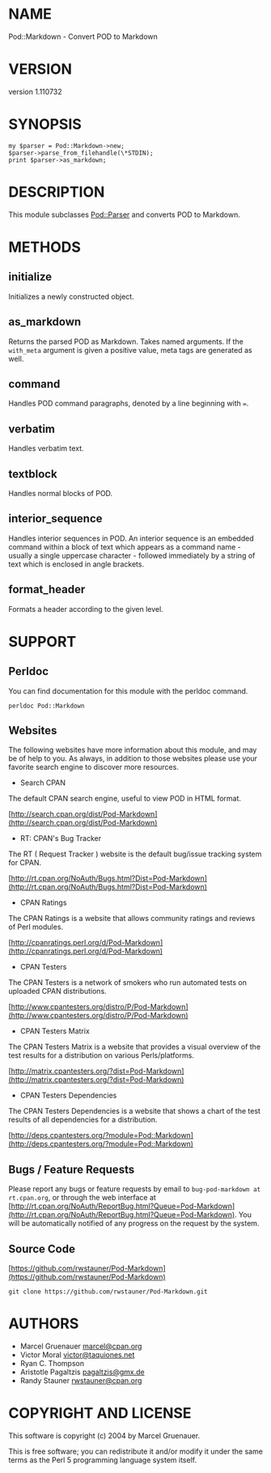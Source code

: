 # NAME

Pod::Markdown - Convert POD to Markdown

# VERSION

version 1.110732

# SYNOPSIS

    my $parser = Pod::Markdown->new;
    $parser->parse_from_filehandle(\*STDIN);
    print $parser->as_markdown;

# DESCRIPTION

This module subclasses [Pod::Parser](http://search.cpan.org/perldoc?Pod::Parser) and converts POD to Markdown.

# METHODS

## initialize

Initializes a newly constructed object.

## as_markdown

Returns the parsed POD as Markdown. Takes named arguments. If the `with_meta`
argument is given a positive value, meta tags are generated as well.

## command

Handles POD command paragraphs, denoted by a line beginning with `=`.

## verbatim

Handles verbatim text.

## textblock

Handles normal blocks of POD.

## interior_sequence

Handles interior sequences in POD. An interior sequence is an embedded command
within a block of text which appears as a command name - usually a single
uppercase character - followed immediately by a string of text which is
enclosed in angle brackets.

## format_header

Formats a header according to the given level.

# SUPPORT

## Perldoc

You can find documentation for this module with the perldoc command.

    perldoc Pod::Markdown

## Websites

The following websites have more information about this module, and may be of help to you. As always,
in addition to those websites please use your favorite search engine to discover more resources.

- Search CPAN

The default CPAN search engine, useful to view POD in HTML format.

[http://search.cpan.org/dist/Pod-Markdown](http://search.cpan.org/dist/Pod-Markdown)

- RT: CPAN's Bug Tracker

The RT ( Request Tracker ) website is the default bug/issue tracking system for CPAN.

[http://rt.cpan.org/NoAuth/Bugs.html?Dist=Pod-Markdown](http://rt.cpan.org/NoAuth/Bugs.html?Dist=Pod-Markdown)

- CPAN Ratings

The CPAN Ratings is a website that allows community ratings and reviews of Perl modules.

[http://cpanratings.perl.org/d/Pod-Markdown](http://cpanratings.perl.org/d/Pod-Markdown)

- CPAN Testers

The CPAN Testers is a network of smokers who run automated tests on uploaded CPAN distributions.

[http://www.cpantesters.org/distro/P/Pod-Markdown](http://www.cpantesters.org/distro/P/Pod-Markdown)

- CPAN Testers Matrix

The CPAN Testers Matrix is a website that provides a visual overview of the test results for a distribution on various Perls/platforms.

[http://matrix.cpantesters.org/?dist=Pod-Markdown](http://matrix.cpantesters.org/?dist=Pod-Markdown)

- CPAN Testers Dependencies

The CPAN Testers Dependencies is a website that shows a chart of the test results of all dependencies for a distribution.

[http://deps.cpantesters.org/?module=Pod::Markdown](http://deps.cpantesters.org/?module=Pod::Markdown)

## Bugs / Feature Requests

Please report any bugs or feature requests by email to `bug-pod-markdown at rt.cpan.org`, or through
the web interface at [http://rt.cpan.org/NoAuth/ReportBug.html?Queue=Pod-Markdown](http://rt.cpan.org/NoAuth/ReportBug.html?Queue=Pod-Markdown). You will be automatically notified of any
progress on the request by the system.

## Source Code



[https://github.com/rwstauner/Pod-Markdown](https://github.com/rwstauner/Pod-Markdown)

    git clone https://github.com/rwstauner/Pod-Markdown.git

# AUTHORS

- Marcel Gruenauer <marcel@cpan.org>
- Victor Moral <victor@taquiones.net>
- Ryan C. Thompson <rct at thompsonclan d0t org>
- Aristotle Pagaltzis <pagaltzis@gmx.de>
- Randy Stauner <rwstauner@cpan.org>

# COPYRIGHT AND LICENSE

This software is copyright (c) 2004 by Marcel Gruenauer.

This is free software; you can redistribute it and/or modify it under
the same terms as the Perl 5 programming language system itself.